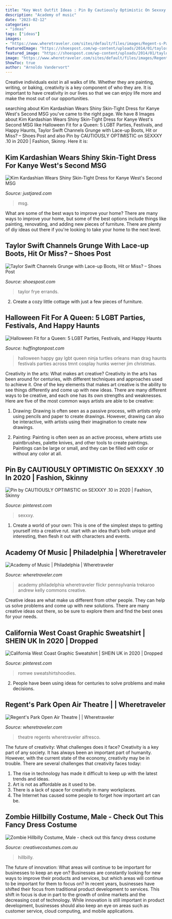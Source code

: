 ```yaml
---
title: "Key West Outfit Ideas : Pin By Cautiously Optimistic On Sexxxy .10 In 2020"
description: "Academy of music"
date: "2023-02-12"
categories:
- "ideas"
tags: ["ideas"]
images:
- "https://www.wheretraveler.com/sites/default/files/images/Regent-s-Park-Open-Air-Theatre-c-David-Jensen_0.jpg"
featuredImage: "https://shoespost.com/wp-content/uploads/2014/01/taylor-swift-shows-off-her-legs-for-days-after-oscar-snub-03.jpg"
featured_image: "https://shoespost.com/wp-content/uploads/2014/01/taylor-swift-shows-off-her-legs-for-days-after-oscar-snub-03.jpg"
image: "https://www.wheretraveler.com/sites/default/files/images/Regent-s-Park-Open-Air-Theatre-c-David-Jensen_0.jpg"
ShowToc: true
author: "Arnoldo Vandervort"
---
```



Creative individuals exist in all walks of life. Whether they are painting, writing, or baking, creativity is a key component of who they are. It is important to have creativity in our lives so that we can enjoy life more and make the most out of our opportunities.

	

		
searching about Kim Kardashian Wears Shiny Skin-Tight Dress for Kanye West&#039;s Second MSG you've came to the right page. We have 8 Images about Kim Kardashian Wears Shiny Skin-Tight Dress for Kanye West&#039;s Second MSG like Halloween Fit for a Queen: 5 LGBT Parties, Festivals, and Happy Haunts, Taylor Swift Channels Grunge with Lace-up Boots, Hit or Miss? – Shoes Post and also Pin by CAUTIOUSLY OPTIMISTIC on SEXXXY .10 in 2020 | Fashion, Skinny. Here it is:
		
    
## Kim Kardashian Wears Shiny Skin-Tight Dress For Kanye West&#039;s Second MSG

<img loading=lazy src="http://cdn01.cdn.justjared.com/wp-content/uploads/2016/09/kardashian-skintight/kim-kardashian-wears-shiny-skin-tight-dress-for-kanye-show-09.jpg" onerror="this.onerror=null;this.src='https://tse3.mm.bing.net/th?id=OIP.g63YmY3MJ1Ihr9QQiQq1zAHaLE&amp;pid=15.1';" alt="Kim Kardashian Wears Shiny Skin-Tight Dress for Kanye West&#039;s Second MSG">

_Source: justjared.com_

>msg. 

	

What are some of the best ways to improve your home?
There are many ways to improve your home, but some of the best options include things like painting, renovating, and adding new pieces of furniture. There are plenty of diy ideas out there if you're looking to take your home to the next level.

    
## Taylor Swift Channels Grunge With Lace-up Boots, Hit Or Miss? – Shoes Post

<img loading=lazy src="https://shoespost.com/wp-content/uploads/2014/01/taylor-swift-shows-off-her-legs-for-days-after-oscar-snub-03.jpg" onerror="this.onerror=null;this.src='https://tse3.mm.bing.net/th?id=OIP.4Q5E-S4EibanpCRfbda1EgHaMW&amp;pid=15.1';" alt="Taylor Swift Channels Grunge with Lace-up Boots, Hit or Miss? – Shoes Post">

_Source: shoespost.com_

>taylor frye errands. 

	

2. Create a cozy little cottage with just a few pieces of furniture.

    
## Halloween Fit For A Queen: 5 LGBT Parties, Festivals, And Happy Haunts

<img loading=lazy src="https://s-i.huffpost.com/gen/808709/images/o-GAY-HALLOWEEN-facebook.jpg" onerror="this.onerror=null;this.src='https://tse3.mm.bing.net/th?id=OIP._UQsvIgpNL-_z26MOU4WrgHaLE&amp;pid=15.1';" alt="Halloween Fit for a Queen: 5 LGBT Parties, Festivals, and Happy Haunts">

_Source: huffingtonpost.com_

>halloween happy gay lgbt queen ninja turtles orleans man drag haunts festivals parties across tmnt cosplay hunks werner jim christmas. 

	

Creativity in the arts: What makes art creative?
Creativity in the arts has been around for centuries, with different techniques and approaches used to achieve it. One of the key elements that makes art creative is the ability to see things differently and come up with new ideas. There are many different ways to be creative, and each one has its own strengths and weaknesses. Here are five of the most common ways artists are able to be creative: 
1. Drawing: Drawing is often seen as a passive process, with artists only using pencils and paper to create drawings. However, drawing can also be interactive, with artists using their imagination to create new drawings.

2. Painting: Painting is often seen as an active process, where artists use paintbrushes, palette knives, and other tools to create paintings. Paintings can be large or small, and they can be filled with color or without any color at all.

    
## Pin By CAUTIOUSLY OPTIMISTIC On SEXXXY .10 In 2020 | Fashion, Skinny

<img loading=lazy src="https://i.pinimg.com/736x/bf/6f/cf/bf6fcf31a8b27f90a7256a2fe6add2d4.jpg" onerror="this.onerror=null;this.src='https://tse1.mm.bing.net/th?id=OIP.7hz4QriXvijjJ9Zj2jmKeQAAAA&amp;pid=15.1';" alt="Pin by CAUTIOUSLY OPTIMISTIC on SEXXXY .10 in 2020 | Fashion, Skinny">

_Source: pinterest.com_

>sexxxy. 

	

1. Create a world of your own: This is one of the simplest steps to getting yourself into a creative rut. start with an idea that’s both unique and interesting, then flesh it out with characters and events.

    
## Academy Of Music | Philadelphia | Wheretraveler

<img loading=lazy src="https://www.wheretraveler.com/sites/default/files/images/281666002_06da39c2a3_o.jpg" onerror="this.onerror=null;this.src='https://tse1.mm.bing.net/th?id=OIP.nfo24_GBpdsqDSSrNikifQHaE9&amp;pid=15.1';" alt="Academy of Music | Philadelphia | Wheretraveler">

_Source: wheretraveler.com_

>academy philadelphia wheretraveler flickr pennsylvania trekaroo andrew kelly commons creative. 

	

Creative ideas are what make us different from other people. They can help us solve problems and come up with new solutions. There are many creative ideas out there, so be sure to explore them and find the best ones for your needs.

    
## California West Coast Graphic Sweatshirt | SHEIN UK In 2020 | Dropped

<img loading=lazy src="https://i.pinimg.com/736x/6b/54/22/6b54228ae80ec81fc8d578e9366ac95f.jpg" onerror="this.onerror=null;this.src='https://tse3.mm.bing.net/th?id=OIP.kFzyXHTr1TUDQCq2gXJEggHaJ3&amp;pid=15.1';" alt="California West Coast Graphic Sweatshirt | SHEIN UK in 2020 | Dropped">

_Source: pinterest.com_

>romwe sweatshirtshoodies. 

	

2. People have been using ideas for centuries to solve problems and make decisions.

    
## Regent&#039;s Park Open Air Theatre | | Wheretraveler

<img loading=lazy src="https://www.wheretraveler.com/sites/default/files/images/Regent-s-Park-Open-Air-Theatre-c-David-Jensen_0.jpg" onerror="this.onerror=null;this.src='https://tse4.mm.bing.net/th?id=OIP.-oeRps3fD_cVw8dqrMYNswHaDv&amp;pid=15.1';" alt="Regent&#039;s Park Open Air Theatre | | Wheretraveler">

_Source: wheretraveler.com_

>theatre regents wheretraveler alfresco. 

	

The future of creativity: What challenges does it face?
Creativity is a key part of any society. It has always been an important part of humanity. However, with the current state of the economy, creativity may be in trouble. There are several challenges that creativity faces today: 
1) The rise in technology has made it difficult to keep up with the latest trends and ideas. 
2) Art is not as affordable as it used to be. 
3) There is a lack of space for creativity in many workplaces. 
4) The Internet has caused some people to forget how important art can be.

    
## Zombie Hillbilly Costume, Male - Check Out This Fancy Dress Costume

<img loading=lazy src="https://www.creativecostumes.com.au/wp-content/uploads/2020/09/Zombie-Hillbilly-Costume-Male-510x680.jpg" onerror="this.onerror=null;this.src='https://tse3.mm.bing.net/th?id=OIP.gV0iaQ9HTaLc5W2VXhVOIQHaJ4&amp;pid=15.1';" alt="Zombie Hillbilly Costume, Male - check out this fancy dress costume">

_Source: creativecostumes.com.au_

>hillbilly. 

	

The future of innovation: What areas will continue to be important for businesses to keep an eye on?
Businesses are constantly looking for new ways to improve their products and services, but which areas will continue to be important for them to focus on? In recent years, businesses have shifted their focus from traditional product development to services. This shift in focus is due in part to the growth of online markets and the decreasing cost of technology. While innovation is still important in product development, businesses should also keep an eye on areas such as customer service, cloud computing, and mobile applications.

